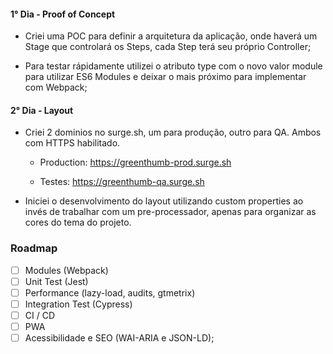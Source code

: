 #### 1° Dia - Proof of Concept

- Criei uma POC para definir a arquitetura da aplicação, onde haverá um Stage
  que controlará os Steps, cada Step terá seu próprio Controller;

- Para testar rápidamente utilizei o atributo type com o novo valor module para utilizar ES6 Modules e deixar o mais próximo para implementar com Webpack;

#### 2° Dia - Layout

- Criei 2 dominios no surge.sh, um para produção, outro para QA. Ambos
  com HTTPS habilitado.

  - Production: https://greenthumb-prod.surge.sh

  - Testes: https://greenthumb-qa.surge.sh

- Iniciei o desenvolvimento do layout utilizando custom properties ao invés de trabalhar
  com um pre-processador, apenas para organizar as cores do tema do projeto.


### Roadmap

- [ ] Modules (Webpack)
- [ ] Unit Test (Jest)
- [ ] Performance (lazy-load, audits, gtmetrix)
- [ ] Integration Test (Cypress)
- [ ] CI / CD
- [ ] PWA
- [ ] Acessibilidade e SEO (WAI-ARIA e JSON-LD);
